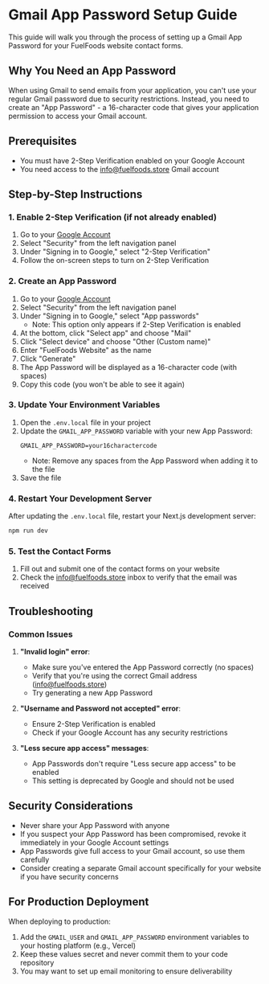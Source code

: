 # Gmail App Password Setup Guide

This guide will walk you through the process of setting up a Gmail App Password for your FuelFoods website contact forms.

## Why You Need an App Password

When using Gmail to send emails from your application, you can't use your regular Gmail password due to security restrictions. Instead, you need to create an "App Password" - a 16-character code that gives your application permission to access your Gmail account.

## Prerequisites

- You must have 2-Step Verification enabled on your Google Account
- You need access to the info@fuelfoods.store Gmail account

## Step-by-Step Instructions

### 1. Enable 2-Step Verification (if not already enabled)

1. Go to your [Google Account](https://myaccount.google.com/)
2. Select "Security" from the left navigation panel
3. Under "Signing in to Google," select "2-Step Verification"
4. Follow the on-screen steps to turn on 2-Step Verification

### 2. Create an App Password

1. Go to your [Google Account](https://myaccount.google.com/)
2. Select "Security" from the left navigation panel
3. Under "Signing in to Google," select "App passwords"
   - Note: This option only appears if 2-Step Verification is enabled
4. At the bottom, click "Select app" and choose "Mail"
5. Click "Select device" and choose "Other (Custom name)"
6. Enter "FuelFoods Website" as the name
7. Click "Generate"
8. The App Password will be displayed as a 16-character code (with spaces)
9. Copy this code (you won't be able to see it again)

### 3. Update Your Environment Variables

1. Open the `.env.local` file in your project
2. Update the `GMAIL_APP_PASSWORD` variable with your new App Password:
   ```
   GMAIL_APP_PASSWORD=your16charactercode
   ```
   - Note: Remove any spaces from the App Password when adding it to the file
3. Save the file

### 4. Restart Your Development Server

After updating the `.env.local` file, restart your Next.js development server:

```bash
npm run dev
```

### 5. Test the Contact Forms

1. Fill out and submit one of the contact forms on your website
2. Check the info@fuelfoods.store inbox to verify that the email was received

## Troubleshooting

### Common Issues

1. **"Invalid login" error**:
   - Make sure you've entered the App Password correctly (no spaces)
   - Verify that you're using the correct Gmail address (info@fuelfoods.store)
   - Try generating a new App Password

2. **"Username and Password not accepted" error**:
   - Ensure 2-Step Verification is enabled
   - Check if your Google Account has any security restrictions

3. **"Less secure app access" messages**:
   - App Passwords don't require "Less secure app access" to be enabled
   - This setting is deprecated by Google and should not be used

## Security Considerations

- Never share your App Password with anyone
- If you suspect your App Password has been compromised, revoke it immediately in your Google Account settings
- App Passwords give full access to your Gmail account, so use them carefully
- Consider creating a separate Gmail account specifically for your website if you have security concerns

## For Production Deployment

When deploying to production:

1. Add the `GMAIL_USER` and `GMAIL_APP_PASSWORD` environment variables to your hosting platform (e.g., Vercel)
2. Keep these values secret and never commit them to your code repository
3. You may want to set up email monitoring to ensure deliverability 